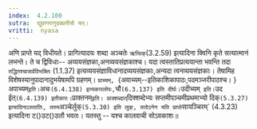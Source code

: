 ```yaml
---
index:  4.2.100
sutra:  द्युप्रागपागुदक्प्रतीचो यत्।
vritti:  nyasa
---
```


अणि प्राप्ते यद् विधीयते। प्रागित्यादयः शब्दा अञ्चतेः `ऋत्विक्`(3.2.59) इत्यादिना क्विनि कृते सत्यात्मानं लभन्ते। ते च द्विविधाः-- अव्ययसंज्ञका,अनव्ययसंज्ञकाश्च। यदा त्वस्तातिप्रत्ययान्ता भवन्ति तदा `तद्धितश्चासर्वविभक्तिः` (1.1.37) इत्यव्ययसंज्ञाविधानादव्ययसंज्ञकाः,अन्यदा त्वनव्ययसंज्ञकाः। तेषामिह विशेषस्यानुपादानादुभयेषामपि ग्रहणम्। `प्राच्यम्, `{अवाच्यम्--इतिकाशिकापाठः,पदमञ्जरीपाठश्च। }अपाच्यम्` इति। `अचः` (6.4.138) इत्यकारलोपः, `चौ` (6.3.137) इति दीर्घः। `उदीच्यम्` इति।`उद ईत्` (6.4.139) इतीकारः। `प्राक्तनम्` इति। प्राक्शब्दात् `दिक्शब्देभ्यः सप्तमीपञ्चमीप्रथमाभ्यो दिक्` (5.3.27) इत्यादिनाऽस्तातिः, तस्य `अञ्चेर्लुक्` (5.3.30) इति लुक्, ततोऽनेन यति प्राप्ते `सायञ्चिरम्` (4.3.23) इत्यादिना ट()उट()उलौ भवतः। यतस्तु -- यश्च कालवाची सोऽवकाशः॥
